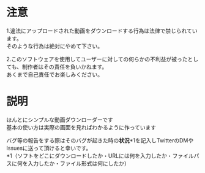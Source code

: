 # 注意
1.違法にアップロードされた動画をダウンロードする行為は法律で禁じられています。  
そのような行為は絶対にやめて下さい。  

2.このソフトウェアを使用してユーザーに対しての何らかの不利益が被ったとしても、制作者はその責任を負いかねます。  
あくまで自己責任でお楽しみください。  

# 説明
ほんとにシンプルな動画ダウンローダーです  
基本の使い方は実際の画面を見ればわかるように作っています  
  
バグ等の報告をする際はそのバグが起きた時の**状況***1を記入しTwitterのDMやIssuesに送って頂けると幸いです。  
*1（ソフトをどこにダウンロードしたか・URLには何を入力したか・ファイルパスに何を入力したか・ファイル形式は何にしたか）
